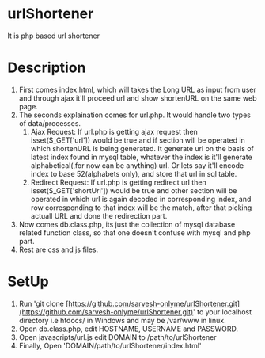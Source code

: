 urlShortener
============

It is php based url shortener

Description
===========
1. First comes index.html, which will takes the Long URL as input from user and through ajax it'll proceed url and show shortenURL on the same web page.
2. The seconds explaination comes for url.php. It would handle two types of data/processes.
    1. Ajax Request: If url.php is getting ajax request then isset($_GET['url']) would be true and if section will be operated in which shortenURL is being generated.
       It generate url on the basis of latest index found in mysql table, whatever the index is it'll generate alphabetical(,for now can be anything) url. Or lets say it'll encode index to base 52(alphabets only), and store that url in sql table.
    2. Redirect Request: If url.php is getting redirect url then isset($_GET['shortUrl']) would be true and other section will be operated in which url is again decoded in corresponding index, and row corresponding to that index will be the match, after that picking actuall URL and done the redirection part.
3. Now comes db.class.php, its just the collection of mysql database related function class, so that one doesn't confuse with mysql and php part.
4. Rest are css and js files.

SetUp
=====
1. Run 'git clone [https://github.com/sarvesh-onlyme/urlShortener.git](https://github.com/sarvesh-onlyme/urlShortener.git)' to your localhost directory i.e htdocs/ in Windows and may be /var/www in linux.
2. Open db.class.php, edit HOSTNAME, USERNAME and PASSWORD.
3. Open javascripts/url.js edit DOMAIN to /path/to/urlShortener
4. Finally, Open 'DOMAIN/path/to/urlShortener/index.html'
